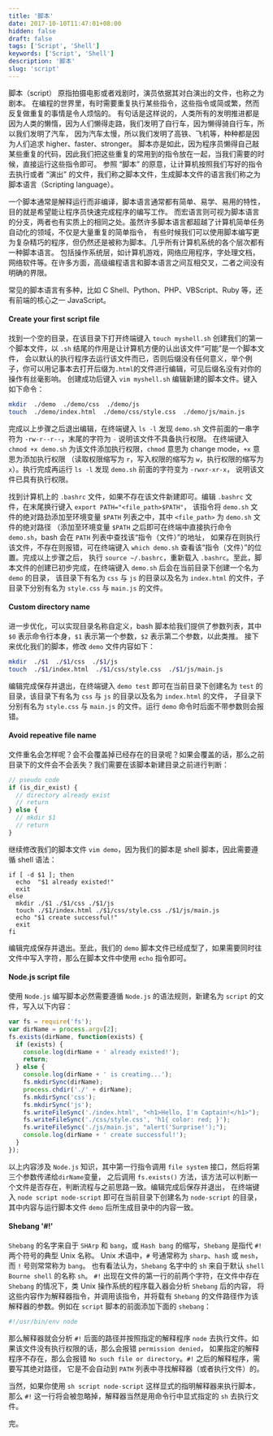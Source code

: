 ```yaml
---
title: '脚本'
date: 2017-10-10T11:47:01+08:00
hidden: false
draft: false
tags: ['Script', 'Shell']
keywords: ['Script', 'Shell']
description: '脚本'
slug: 'script'
---
```


脚本（script） 原指拍摄电影或者戏剧时，演员依据其对白演出的文件，也称之为剧本。
在编程的世界里，有时需要重复执行某些指令，这些指令或简或繁，然而反复做重复的事情是令人烦恼的。
有句话是这样说的，人类所有的发明推进都是因为人类的懒惰，因为人们懒得走路，我们发明了自行车，因为懒得骑自行车，所以我们发明了汽车，
因为汽车太慢，所以我们发明了高铁、飞机等，种种都是因为人们追求 higher、faster、stronger。
脚本亦是如此，因为程序员懒得自己敲某些重复的代码，因此我们把这些重复的常用到的指令放在一起，当我们需要的时候，直接运行这些指令即可。
参照 “脚本” 的原意，让计算机按照我们写好的指令去执行或者 “演出” 的文件，我们称之脚本文件，生成脚本文件的语言我们称之为脚本语言（Scripting language）。

一个脚本通常是解释运行而非编译，脚本语言通常都有简单、易学、易用的特性，目的就是希望能让程序员快速完成程序的编写工作。
而宏语言则可视为脚本语言的分支，两者也有实质上的相同之处。虽然许多脚本语言都超越了计算机简单任务自动化的领域，不仅是大量重复的简单指令，
有些时候我们可以使用脚本编写更为复杂精巧的程序，但仍然还是被称为脚本。几乎所有计算机系统的各个层次都有一种脚本语言。
包括操作系统层，如计算机游戏，网络应用程序，字处理文档，网络软件等。在许多方面，高级编程语言和脚本语言之间互相交叉，二者之间没有明确的界限。

常见的脚本语言有多种，比如 C Shell、Python、PHP、VBScript、Ruby 等，还有前端的核心之一 JavaScript。

#### Create your first script file

找到一个空的目录，在该目录下打开终端键入 `touch myshell.sh` 创建我们的第一个脚本文件，以 `.sh` 结尾的作用是让计算机方便的认出该文件“可能”是一个脚本文件，
会以默认的执行程序去运行该文件而已，否则后缀没有任何意义，举个例子，你可以用记事本去打开后缀为`.html`的文件进行编辑，可见后缀名没有对你的操作有丝毫影响。
创建成功后键入 `vim myshell.sh` 编辑新建的脚本文件。键入如下命令：

```sh
mkdir  ./demo  ./demo/css  ./demo/js
touch  ./demo/index.html  ./demo/css/style.css  ./demo/js/main.js
```

完成以上步骤之后退出编辑，在终端键入 `ls -l` 发现 `demo.sh` 文件前面的一串字符为 `-rw-r--r--`，末尾的字符为 `-` 说明该文件不具备执行权限。
在终端键入 `chmod +x demo.sh` 为该文件添加执行权限，`chmod` 意思为 change mode，`+x` 意思为添加执行权限
（读取权限缩写为 `r`，写入权限的缩写为 `w`，执行权限的缩写为 `x`）。执行完成再运行 `ls -l` 发现 `demo.sh` 前面的字符变为 `-rwxr-xr-x`，
说明该文件已具有执行权限。

找到计算机上的 `.bashrc` 文件，如果不存在该文件新建即可。编辑 `.bashrc` 文件，在末尾换行键入 `export PATH="<file_path>$PATH"`，
该指令将 `demo.sh` 文件的绝对路劲添加至环境变量 `$PATH` 列表之中，其中 `<file_path>` 为 `demo.sh` 文件的绝对路径
（添加至环境变量 `$PATH` 之后即可在终端中直接执行命令 `demo.sh`，bash 会在 `PATH` 列表中查找该“指令（文件）”的地址，
如果存在则执行该文件，不存在则报错，可在终端键入 `which demo.sh` 查看该“指令（文件）”的位置。完成以上步骤之后，
执行 `source ~/.bashrc`，重新载入 `.bashrc`。至此，脚本文件的创建已初步完成，在终端键入 `demo.sh` 后会在当前目录下创建一个名为 `demo` 的目录，
该目录下有名为 `css` 与 `js` 的目录以及名为 `index.html` 的文件，子目录下分别有名为 `style.css` 与 `main.js` 的文件。

#### Custom directory name

进一步优化，可以实现目录名称自定义，bash 脚本给我们提供了参数列表，其中 `$0` 表示命令行本身，`$1` 表示第一个参数，`$2` 表示第二个参数，以此类推。
接下来优化我们的脚本，修改 `demo` 文件内容如下：

```sh
mkdir  ./$1  ./$1/css  ./$1/js
touch  ./$1/index.html  ./$1/css/style.css  ./$1/js/main.js
```

编辑完成保存并退出，在终端键入 `demo test` 即可在当前目录下创建名为 `test` 的目录，该目录下有名为 `css` 与 `js` 的目录以及名为 `index.html` 的文件，
子目录下分别有名为 `style.css` 与 `main.js` 的文件。运行 `demo` 命令时后面不带参数则会报错。

#### Avoid repeative file name

文件重名会怎样呢？会不会覆盖掉已经存在的目录呢？如果会覆盖的话，那么之前目录下的文件会不会丢失？我们需要在该脚本新建目录之前进行判断：

```js
// pseudo code
if (is_dir_exist) {
  // directory already exist
  // return
} else {
  // mkdir $1
  // return
}
```

继续修改我们的脚本文件 `vim demo`，因为我们的脚本是 shell 脚本，因此需要遵循 shell 语法：

```shell
if [ -d $1 ]; then
  echo  "$1 already existed!"
  exit
else
  mkdir ./$1 ./$1/css ./$1/js
  touch ./$1/index.html ./$1/css/style.css ./$1/js/main.js
  echo "$1 create successful!"
  exit
fi
```

编辑完成保存并退出。至此，我们的 `demo` 脚本文件已经成型了，如果需要同时往文件中写入字符，那么在脚本文件中使用 `echo` 指令即可。

#### Node.js script file

使用 `Node.js` 编写脚本必然需要遵循 `Node.js` 的语法规则，新建名为 `script` 的文件，写入以下内容：

```js
var fs = require('fs');
var dirName = process.argv[2];
fs.exists(dirName, function(exists) {
  if (exists) {
    console.log(dirName + ' already existed!');
    return;
  } else {
    console.log(dirName + ' is creating...');
    fs.mkdirSync(dirName);
    process.chdir('./' + dirName);
    fs.mkdirSync('css');
    fs.mkdirSync('js');
    fs.writeFileSync('./index.html', "<h1>Hello, I'm Captain!</h1>");
    fs.writeFileSync('./css/style.css', 'h1{ color: red; }');
    fs.writeFileSync('./js/main.js', "alert('Surprise!');");
    console.log(dirName + ' create successful!');
  }
});
```

以上内容涉及 `Node.js` 知识，其中第一行指令调用 `file system` 接口，然后将第三个参数传递给`dirName`变量，
之后调用 `fs.exists()` 方法，该方法可以判断一个文件是否存在，判断流程与之前思路一致。编辑完成后保存并退出，
在终端键入 `node script node-script` 即可在当前目录下创建名为 `node-script` 的目录，其中内容与运行脚本文件 `demo` 后所生成目录中的内容一致。

#### Shebang '#!'

`Shebang` 的名字来自于 `SHArp` 和 `bang`，或 `Hash bang` 的缩写，`Shebang` 是指代 `#!` 两个符号的典型 Unix 名称。
Unix 术语中，`#` 号通常称为 `sharp`、`hash` 或 `mesh`，而 `!` 号则常常称为 `bang`。
也有看法认为，`Shebang` 名字中的 `sh` 来自于默认 `shell Bourne shell` 的名称 `sh`。
`#!` 出现在文件的第一行的前两个字符，在文件中存在 `Shebang` 的情况下，类 Unix 操作系统的程序载入器会分析 `Shebang` 后的内容，
将这些内容作为解释器指令，并调用该指令，并将载有 `Shebang` 的文件路径作为该解释器的参数。例如在 `script` 脚本的前面添加下面的 `shebang`：

```sh
#!/usr/bin/env node
```

那么解释器就会分析 `#!` 后面的路径并按照指定的解释程序 `node` 去执行文件。如果该文件没有执行权限的话，那么会报错 `permission denied`，
如果指定的解释程序不存在，那么会报错 `No such file or directory`。`#!` 之后的解释程序，需要写其绝对路径，
它是不会自动到 `PATH` 列表中寻找解释器（或者执行文件）的。

当然，如果你使用 `sh script node-script` 这样显式的指明解释器来执行脚本，那么 `#!` 这一行将会被忽略掉，解释器当然是用命令行中显式指定的 `sh` 去执行文件。

完。

